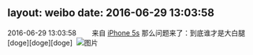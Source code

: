 layout: weibo
date: 2016-06-29 13:03:58
---
2016-06-29 13:03:58  &nbsp;&nbsp;&nbsp;&nbsp;&nbsp;&nbsp; 来自 <a href="sinaweibo://customweibosource" rel="nofollow">iPhone 5s</a>
那么问题来了：到底谁才是大白腿[doge][doge][doge] ​​​
![图片](https://ww3.sinaimg.cn/large/6d2a6003jw1f5c0fbt3xpj20qo0zk0zt.jpg)
